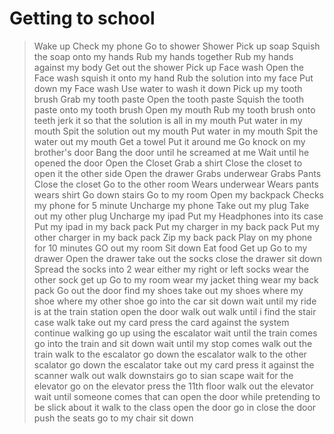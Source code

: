 # Getting to school
> Wake up
> Check my phone
> Go to shower
> Shower
> Pick up soap
> Squish the soap onto my hands
> Rub my hands together
> Rub my hands against my body
> Get out the shower
> Pick up Face wash
> Open the Face wash
> squish it onto my hand
> Rub the solution into my face
> Put down my Face wash
> Use water to wash it down
> Pick up my tooth brush
> Grab my tooth paste
> Open the tooth paste
> Squish the tooth paste onto my tooth brush
> Open my mouth
> Rub my tooth brush onto teeth
> jerk it so that the solution is all in my mouth
> Put water in my mouth
> Spit the solution out my mouth
> Put water in my mouth
> Spit the water out my mouth
> Get a towel
> Put it around me
> Go knock on my brother's door
> Bang the door until he screamed at me
> Wait until he opened the door
> Open the Closet
> Grab a shirt
> Close the closet to open it the other side
> Open the drawer
> Grabs underwear
> Grabs Pants
> Close the closet
> Go to the other room
> Wears underwear
> Wears pants
> wears shirt
> Go down stairs
> Go to my room
> Open my backpack
> Checks my phone for 5 minute
> Uncharge my phone
> Take out my plug
> Take out my other plug
> Uncharge my ipad
> Put my Headphones into its case
> Put my ipad in my back pack
> Put my charger in my back pack
> Put my other charger in my back pack
> Zip my back pack
> Play on my phone for 10 minutes
> GO out my room
> Sit down
> Eat food
> Get up
> Go to my drawer
> Open the drawer
> take out the socks
> close the drawer
> sit down
> Spread the socks into 2
> wear either my right or left socks
> wear the other sock
> get up
> Go to my room
> wear my jacket thing
> wear my back pack
> Go out the door
> find my shoes
> take out my shoes
> where my shoe
> where my other shoe
> go into the car
> sit down
> wait until my ride is at the train station
> open the door
> walk out
> walk until i find the stair case
> walk
> take out my card
> press the card against the system
> continue walking
> go up using the escalator
> wait until the train comes
> go into the train and sit down
> wait until my stop comes
> walk out the train
> walk to the escalator
> go down the escalator
> walk to the other scalator
> go down the escalator
> take out my card
> press it against the scanner
> walk out
> walk downstairs
> go to sian scape
> wait for the elevator
> go on the elevator
> press the 11th floor
> walk out the elevator
> wait until someone comes that can open the door while pretending to be slick about it
> walk to the class
> open the door
> go in
> close the door
> push the seats 
> go to my chair
> sit down
> 
